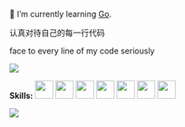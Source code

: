 <!--
**wnz27/wnz27** is a ✨ _special_ ✨ repository because its `README.md` (this file) appears on your GitHub profile.

Here are some ideas to get you started:

- 🔭 I’m currently working on ...
- 🌱 I’m currently learning ...
- 👯 I’m looking to collaborate on ...
- 🤔 I’m looking for help with ...
- 💬 Ask me about ...
- 📫 How to reach me: ...
- 😄 Pronouns: ...
- ⚡ Fun fact: ...
- 👋
- theme
  - buefy 
  - vue-dark 
  - material-palenight
  - graywhite
  - vue


- [个人随笔](https://github.com/wnz27/self-article)
- [学习记录,年久失修](https://github.com/wnz27/Coding-Daily)
- [和团伙的组织](https://github.com/geeknical)

-->

🤔 I’m currently learning [Go](https://go-proverbs.github.io).

认真对待自己的每一行代码

face to every line of my code seriously

<img align="middle" src="https://github-readme-stats.vercel.app/api?username=wnz27&theme=graywhite&show_icons=true&hide_title=true&card_width=250&layout=compact" />

**Skills:**
<code><img height="32" src="https://cdn.jsdelivr.net/npm/simple-icons@v5/icons/python.svg"></code>
<code><img height="32" src="https://cdn.jsdelivr.net/npm/simple-icons@v5/icons/go.svg"></code>
<code><img height="32" src="https://cdn.jsdelivr.net/npm/simple-icons@v5/icons/mysql.svg"></code>
<code><img height="32" src="https://cdn.jsdelivr.net/npm/simple-icons@v5/icons/redis.svg"></code>
<code><img height="32" src="https://cdn.jsdelivr.net/npm/simple-icons@v5/icons/git.svg"></code>
<code><img height="32" src="https://cdn.jsdelivr.net/npm/simple-icons@v5/icons/linux.svg"></code>
<code><img height="32" src="https://cdn.jsdelivr.net/npm/simple-icons@v5/icons/macos.svg"></code>

<img align="middle" src="https://github-readme-stats.vercel.app/api/top-langs/?username=wnz27&theme=graywhite&show_icons=true&hide_title=true$count_private=true&layout=compact&hide=javascript,html,css&card_width=300&line_height=180" />



